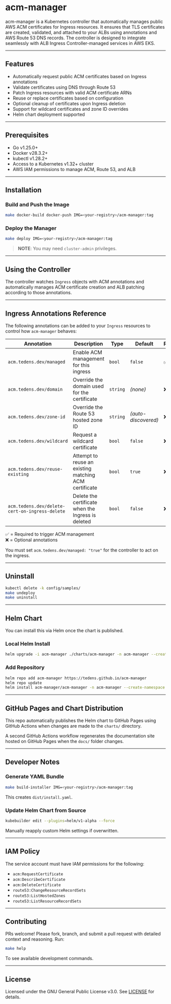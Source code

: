 # acm-manager

acm-manager is a Kubernetes controller that automatically manages public AWS ACM certificates for Ingress resources. It ensures that TLS certificates are created, validated, and attached to your ALBs using annotations and AWS Route 53 DNS records. The controller is designed to integrate seamlessly with ALB Ingress Controller-managed services in AWS EKS.

---

## Features

- Automatically request public ACM certificates based on Ingress annotations
- Validate certificates using DNS through Route 53
- Patch Ingress resources with valid ACM certificate ARNs
- Reuse or replace certificates based on configuration
- Optional cleanup of certificates upon Ingress deletion
- Support for wildcard certificates and zone ID overrides
- Helm chart deployment supported

---

## Prerequisites

- Go v1.25.0+
- Docker v28.3.2+
- kubectl v1.28.2+
- Access to a Kubernetes v1.32+ cluster
- AWS IAM permissions to manage ACM, Route 53, and ALB

---

## Installation

### Build and Push the Image

```bash
make docker-build docker-push IMG=<your-registry>/acm-manager:tag
```


### Deploy the Manager

```bash
make deploy IMG=<your-registry>/acm-manager:tag
```

> **NOTE**: You may need `cluster-admin` privileges.

---

## Using the Controller

The controller watches `Ingress` objects with ACM annotations and automatically manages ACM certificate creation and ALB patching according to those annotations.

---

## Ingress Annotations Reference

The following annotations can be added to your `Ingress` resources to control how `acm-manager` behaves:

| Annotation                                      | Description                                                                 | Type    | Default   | Required |
|------------------------------------------------|-----------------------------------------------------------------------------|---------|-----------|----------|
| `acm.tedens.dev/managed`                       | Enable ACM management for this ingress                                     | `bool`  | `false`   | ✅       |
| `acm.tedens.dev/domain`                        | Override the domain used for the certificate                               | `string`| *(none)*  | ❌       |
| `acm.tedens.dev/zone-id`                       | Override the Route 53 hosted zone ID                                       | `string`| *(auto-discovered)* | ❌ |
| `acm.tedens.dev/wildcard`                      | Request a wildcard certificate                                             | `bool`  | `false`   | ❌       |
| `acm.tedens.dev/reuse-existing`               | Attempt to reuse an existing matching ACM certificate                      | `bool`  | `true`    | ❌       |
| `acm.tedens.dev/delete-cert-on-ingress-delete` | Delete the certificate when the Ingress is deleted                         | `bool`  | `false`   | ❌       |

✅ = Required to trigger ACM management  
❌ = Optional annotations

You must set `acm.tedens.dev/managed: "true"` for the controller to act on the ingress.

---

## Uninstall

```bash
kubectl delete -k config/samples/
make undeploy
make uninstall
```

---

## Helm Chart

You can install this via Helm once the chart is published.

### Local Helm Install

```bash
helm upgrade -i acm-manager ./charts/acm-manager -n acm-manager --create-namespace
```

### Add Repository

```bash
helm repo add acm-manager https://tedens.github.io/acm-manager
helm repo update
helm install acm-manager/acm-manager -n acm-manager --create-namespace
```

---

## GitHub Pages and Chart Distribution

This repo automatically publishes the Helm chart to GitHub Pages using GitHub Actions when changes are made to the `charts/` directory.

A second GitHub Actions workflow regenerates the documentation site hosted on GitHub Pages when the `docs/` folder changes.

---

## Developer Notes

### Generate YAML Bundle

```bash
make build-installer IMG=<your-registry>/acm-manager:tag
```

This creates `dist/install.yaml`.

### Update Helm Chart from Source

```bash
kubebuilder edit --plugins=helm/v1-alpha --force
```

Manually reapply custom Helm settings if overwritten.

---

## IAM Policy

The service account must have IAM permissions for the following:

- `acm:RequestCertificate`
- `acm:DescribeCertificate`
- `acm:DeleteCertificate`
- `route53:ChangeResourceRecordSets`
- `route53:ListHostedZones`
- `route53:ListResourceRecordSets`

---

## Contributing

PRs welcome! Please fork, branch, and submit a pull request with detailed context and reasoning. Run:

```bash
make help
```

To see available development commands.

---

## License

Licensed under the GNU General Public License v3.0. See [LICENSE](./LICENSE) for details.
